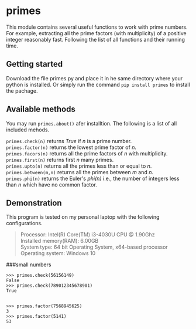 # primes
This module contains several useful functions to work with prime numbers. For example, extracting all the prime factors (with multiplicity) of a positive integer reasonably fast. Following the list of all functions and their running time.

## Getting started
Download the file primes.py and place it in he same directory where your python is installed. Or simply run the command `pip install primes` to install the pachage.

## Available methods
You may run `primes.about()` afer installtion. The following is a list of all included mehods.


`primes.check(n)` returns *True* if *n* is a prime number.<br />
`primes.factor(n)` returns the lowest prime factor of *n*. <br />
`primes.facors(n)` returns all the prime factors of *n* with multiplicity.<br />
`primes.first(n)` returns first *n* many primes. <br />
`primes.upto(n)` returns all the primes less than or equal to *n*. <br />
`primes.between(m,n)` returns all the primes between *m* and *n*. <br />
`primes.phi(n)` returns the Euler's *phi(n)* i.e., the number of integers less than *n* which have no common factor. <br />


## Demonstration

This program is tested on my personal laptop with the following configurations.

>Processor: Intel(R) Core(TM) i3-4030U CPU @ 1.90Ghz<br/>
>Installed memory(RAM): 6.00GB <br/>
>System type: 64 bit Operating System, x64-based processor<br/>
>Operating system: Windows 10

###small numbers
```
>>> primes.check(56156149)
False
>>> primes.check(789012345678901)
True
```
```

>>> primes.factor(7568945625)
3
>>> primes.factor(5141)
53
```



